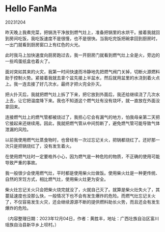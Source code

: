 # Hello FanMa 

20231204

昨天晚上我煮完菜，把锅洗干净放到燃气灶上，准备把锅里的水烘干。接着我就回到房间吃饭，我吃饭速度不是很慢，也不是很快。当我吃完饭把碗拿回到厨房时，一出门就看到厨房窗口上有红色的火光。

此时我马上加快速度向厨房跑过去，我一开厨房门就看到燃气灶上全是火，旁边的一些鸡蛋纸盒也着火了。

面对突如其来的火灾，我第一时间快速而冷静地先把燃气阀门关掉，切断火源燃料助于控制火势。紧接着我就去拿个盆先接上半盆水，然后就用盆里的水浇到着火点上。我一连去接了好几次水，最终才把火完全扑灭。

把火扑灭后，我就把燃气灶上拆了下来，把它放到外面后，我还给继续浇了几次水上去，让它把温度降下来。我也不知道这个燃气灶有没有烧坏，就一直放在外面没拿回来。

连接燃气灶上的燃气管都被烧过了，我担心它会有漏气的地方，怕我母亲第二天把它接起来还继续用。因此，我就把燃气管从中间剪断了，避免燃气管可能导致气体泄漏的风险。

以前我使用燃气灶蒸食物时，也曾经有一次过忘记关火，把锅都烧红了。还好那一次只是把锅烧红了，没有发生着火。

在使用燃气灶时一定要格外小心，因为燃气是一种危险的物质，不正确的使用可能导致严重的事故。

我一般很少会使用燃气灶，平时都是使用柴火灶做饭。使用柴火灶是一种更传统、自然的烹饪方式，相比燃气灶，使用柴火灶更为安全。

柴火灶忘记关火只会把柴火烧完就没了，火就自己灭了。就算是柴火灶失火了，其蔓延速度也没那么快，一般情况下也不会有发生爆炸的危险。而燃气灶忘记关火了，不仅容易发生火灾，还会继续源源不断的提供燃料助长火势，而且还会有发生爆炸的危险。

（内容整理日期：2023年12月04日，作者：黄胜丰，地址：广西壮族自治区富川瑶族自治县新华乡上坝村。）